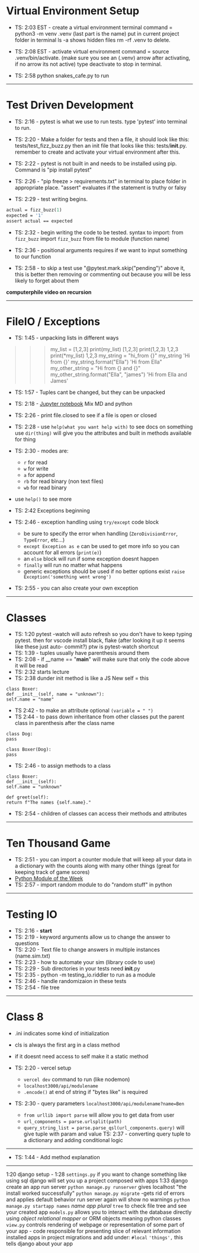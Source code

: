 # Virtual Environment Setup

- TS: 2:03 EST - create a virtual environment terminal command = python3 -m venv .venv (last part is the name) put in current project folder in terminal ls -a shows hidden files rm -rf .venv to delete.

- TS: 2:08 EST - activate virtual environment command = source .venv/bin/activate. (make sure you see an (.venv) arrow after activating, if no arrow its not active) type deactivate to stop in terminal.

- TS: 2:58 python snakes_cafe.py to run
-----------------------

# Test Driven Development

- TS: 2:16 - pytest is what we use to run tests. type 'pytest' into terminal to run.

- TS: 2:20 - Make a folder for tests and then a file, it should look like this: tests/test_fizz_buzz.py then an init file that looks like this: tests/__init__.py. remember to create and activate your virtual environment after this.

- TS: 2:22 - pytest is not built in and needs to be installed using pip. Command is "pip install pytest"

- TS: 2:26 - "pip freeze > requirements.txt" in terminal to place folder in appropriate place.
"assert" evaluates if the statement is truthy or falsy

- TS: 2:29 - test writing begins. 
``` def test_fizz_buzz_one():
actual = fizz_buzz(1)
expected = '1'
assert actual == expected
```

- TS: 2:32 - begin writing the code to be tested. syntax to import: from ```fizz_buzz``` import ```fizz_buzz```
from file to module (function name)

- TS: 2:36 - positional arguments requires if we want to input something to our function

- TS: 2:58 - to skip a test use "@pytest.mark.skip("pending")" above it, this is better then removing or commenting out because you will be less likely to forget about them

**computerphile video on recursion**

-------------------------------------

# FileIO / Exceptions

- TS: 1:45 - unpacking lists in different ways
>>> my_list = [1,2,3]
>>> print(my_list)
[1,2,3]
>>> print(1,2,3)
1,2,3
>>> print(*my_list)
1,2,3
>>> my_string = "hi_from {}"
>>> my_string
'Hi from {}'
>>> my_string.format("Ella")
'Hi from Ella"
>>> my_other_string = "Hi from {} and {}"
>>> my_other_string.format("Ella", "james")
'Hi from Ella and James'

- TS: 1:57 - Tuples cant be changed, but they can be unpacked

- TS: 2:18 - [Jupyter notebook](https://github.com/codefellows/seattle-python-401d18/blob/main/class-03/demo/file-io/file_io.ipynb) Mix MD and python

- TS: 2:26 - print file.closed to see if a file is open or closed

- TS: 2:28 - use ```help(what you want help with)``` to see docs on something use ```dir(thing)``` will give you the attributes and built in methods available for thing

- TS: 2:30 - modes are:
    - ```r``` for read
    - ```w``` for write
    - ```a``` for append
    - ```rb``` for read binary (non text files)
    - ``wb`` for read binary
- use ```help()``` to see more

- TS: 2:42 Exceptions beginning

- TS: 2:46 - exception handling using ```try/except``` code block
    - be sure to specify the error when handling (```ZeroDivisionError```, ```TypeError```, etc...)
    - ```except Exception as e``` can be used to get more info so you can account for all errors (```print(e)```)
    - an ```else``` block will run if some exception doesnt happen 
    - ```finally``` will run no matter what happens
    - generic exceptions should be used if no better options exist ```raise Exception('something went wrong')```

- TS: 2:55 -  you can also create your own exception

--------------

# Classes

- TS: 1:20 pytest -watch will auto refresh so you don't have to keep typing pytest. then for vscode install black, flake (after looking it up it seems like these just auto- commit?) ptw is pytest-watch shortcut
- TS: 1:39 - tuples usually have parenthesis around them 
- TS: 2:08 - if __name == "__main__" will make sure that only the code above it will be read 
- TS: 2:32 starts lecture
- TS: 2:38 dunder init method is like a JS New self = this

~~~
class Boxer: 
def __init__(self, name = "unknown"):
self.name = "name"
~~~

- TS 2:42 - to make an attribute optional ```(variable = " ")```
- TS 2:44 - to pass down inheritance from other classes put the parent class in parenthesis after the class name

~~~ 
class Dog:
pass

class Boxer(Dog):
pass
~~~

- TS: 2:46 - to assign methods to a class 

~~~
class Boxer: 
def __init__(self):
self.name = "unknown"

def greet(self):
return f"The names {self.name}."
~~~

- TS: 2:54 - children of classes can access their methods and attributes

-------------------------------------

# Ten Thousand Game

- TS: 2:51 - you can import a counter module that will keep all your data in a dictionary with the counts along with many other things (great for keeping track of game scores)
- [Python Module of the Week](https://pymotw.com/3/)
- TS: 2:57 - import random module to do "random stuff" in python

--------------------------

# Testing IO

- TS: 2:16 - **start**
- TS: 2:19 - keyword arguments allow us to change the answer to questions
- TS: 2:20 - Text file to change answers in multiple instances (name.sim.txt)
- TS: 2:23 - how to automate your sim (library code to use)
- TS: 2:29 - Sub directories in your tests need __init__.py
- TS: 2:35 - python -m testing_io.riddler to run as a module
- TS: 2:46 - handle randomizaion in these tests
- TS: 2:54 - file tree

----------------

# Class 8

- .ini indicates some kind of initialization 
- cls is always the first arg in a class method
- if it doesnt need access to self make it a static method


- TS: 2:20 - vercel setup 
    - ```vercel dev``` command to run (like nodemon)
    - ```localhost3000/api/modulename```
    - ```.encode()``` at end of string if "bytes like" is required
- TS: 2:30 - query parameters ```localhost3000/api/modulename?name=Ben```
    - ```from urllib import parse``` will allow you to get data from user
    - ```url_components = parse.urlsplit(path)```
    - ```query_string_list = parse.parse_qsl(url_components.query)``` will give tuple with param and value
TS: 2:37 - converting query tuple to a dictionary and adding conditional logic

---------

- TS: 1:44 - Add method explanation

---------

1:20 django setup - 1:28
`settings.py` if you want to change something like using sql
django will set you up a project composed with apps
1:33 django create an app run server
`python manage.py runserver`
gives localhost
"the install worked successfully"
`python manage.py migrate` -gets rid of errors and applies default behavior 
run server again will show no warnings
`python manage.py startapp names` *name app plural*
`tree` to check file tree and see your created app
`models.py` allows you to interact with the database directly using *object relational mapper* or ORM objects meaning python classes 
`view.py` controls rendering of webpage or representation of some part of your app - code responsible for presenting slice of relevant information 
installed apps in project migrations and add under:
`#local`
`'things',`
this tells django about your app
